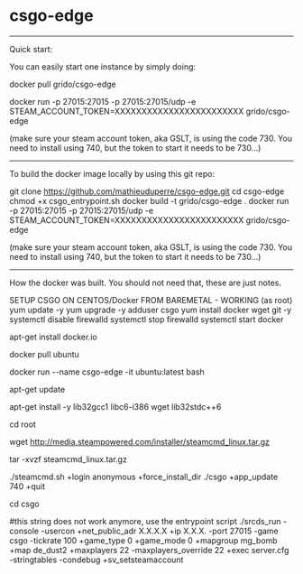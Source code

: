 # csgo-edge

---------------------------------------------------------
Quick start:

You can easily start one instance by simply doing:

docker pull grido/csgo-edge

docker run -p 27015:27015 -p 27015:27015/udp -e STEAM_ACCOUNT_TOKEN=XXXXXXXXXXXXXXXXXXXXXXXX grido/csgo-edge


(make sure your steam account token, aka GSLT, is using the code 730. You need to install using 740, but the token to start it needs to be 730...)

---------------------------------------------------------
To build the docker image locally by using this git repo:

git clone https://github.com/mathieuduperre/csgo-edge.git
cd csgo-edge
chmod +x csgo_entrypoint.sh
docker build -t grido/csgo-edge .
docker run -p 27015:27015 -p 27015:27015/udp -e STEAM_ACCOUNT_TOKEN=XXXXXXXXXXXXXXXXXXXXXXXX grido/csgo-edge

(make sure your steam account token, aka GSLT, is using the code 730. You need to install using 740, but the token to start it needs to be 730...)




----------------------------------------------------------
How the docker was built. You should not need that, these are just notes.


SETUP CSGO ON CENTOS/Docker FROM BAREMETAL - WORKING
(as root)
yum update -y
yum upgrade -y
adduser csgo
yum install docker wget git -y
systemctl disable firewalld
systemctl stop firewalld
systemctl start docker


apt-get install docker.io

docker pull ubuntu

docker run --name csgo-edge -it ubuntu:latest bash

apt-get update

apt-get install -y lib32gcc1 libc6-i386 wget lib32stdc++6

cd root

wget http://media.steampowered.com/installer/steamcmd_linux.tar.gz

tar -xvzf steamcmd_linux.tar.gz

./steamcmd.sh +login anonymous +force_install_dir ./csgo +app_update 740 +quit

cd csgo

#this string does not work anymore, use the entrypoint script
./srcds_run -console -usercon +net_public_adr X.X.X.X +ip X.X.X. -port 27015 -game csgo -tickrate 100 +game_type 0 +game_mode 0 +mapgroup mg_bomb +map de_dust2 +maxplayers 22 -maxplayers_override 22 +exec server.cfg -stringtables -condebug +sv_setsteamaccount 

